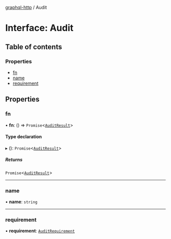 [graphql-http](../README.md) / Audit

# Interface: Audit

## Table of contents

### Properties

- [fn](Audit.md#fn)
- [name](Audit.md#name)
- [requirement](Audit.md#requirement)

## Properties

### fn

• **fn**: () => `Promise`<[`AuditResult`](../README.md#auditresult)\>

#### Type declaration

▸ (): `Promise`<[`AuditResult`](../README.md#auditresult)\>

##### Returns

`Promise`<[`AuditResult`](../README.md#auditresult)\>

___

### name

• **name**: `string`

___

### requirement

• **requirement**: [`AuditRequirement`](../README.md#auditrequirement)

